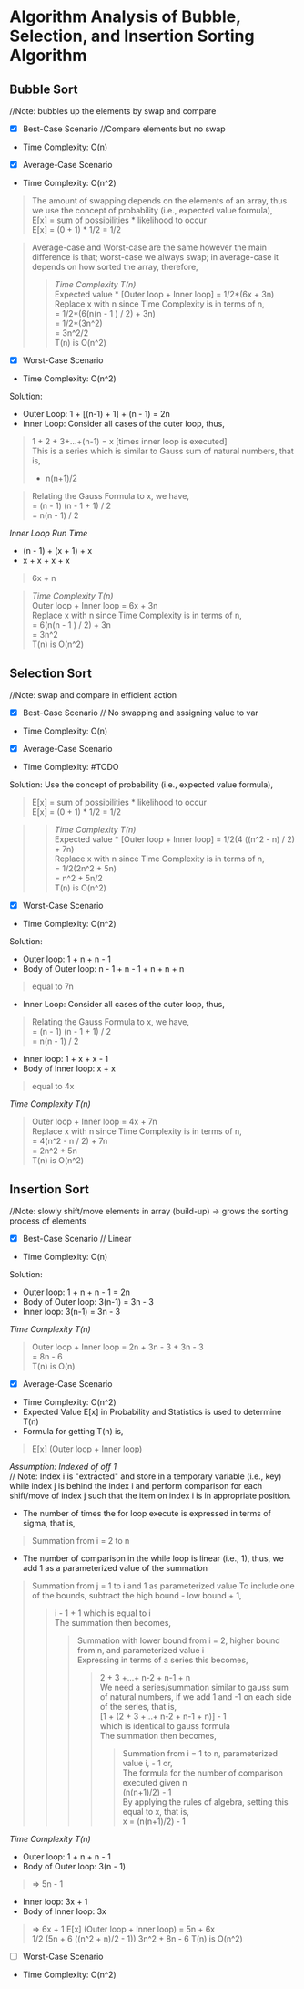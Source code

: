 # Algorithm Analysis of Bubble, Selection, and Insertion Sorting Algorithm

## Bubble Sort
//Note: bubbles up the elements by swap and compare

- [x] Best-Case Scenario //Compare elements but no swap
-  Time Complexity: O(n) 

- [x] Average-Case Scenario
-  Time Complexity: O(n^2) <br/> 
> The amount of swapping depends on the elements of an array, thus we use the concept of probability (i.e., expected value formula),<br>
> E[x] = sum of possibilities * likelihood to occur <br>
> E[x] = (0 + 1) * 1/2 = 1/2 <br>

> Average-case and Worst-case are the same however the main difference is that; worst-case we always swap; in average-case
> it depends on how sorted the array, therefore,
> > *Time Complexity T(n)* <br>
> Expected value * [Outer loop + Inner loop] = 1/2*(6x + 3n) <br>
> Replace x with n since Time Complexity is in terms of n, <br>
> = 1/2*(6(n(n - 1 ) / 2) + 3n) <br>
> = 1/2*(3n^2) <br>
> = 3n^2/2 <br>
> T(n) is O(n^2) <br>

- [x] Worst-Case Scenario
-  Time Complexity: O(n^2) <br/>

Solution: 
* Outer Loop: 1 + [(n-1) + 1] + (n - 1) = 2n
* Inner Loop: Consider all cases of the outer loop, thus, <br/>
> 1 + 2 + 3+...+(n-1) = x [times inner loop is executed]<br/>
> This is a series which is similar to Gauss sum of natural numbers, that is, <br/>
> * n(n+1)/2 <br/> 

> Relating the Gauss Formula to x, we have, <br>
> = (n - 1) (n - 1 + 1) / 2 <br>
> = n(n - 1) / 2 <br>
    
*Inner Loop Run Time*
* (n - 1) + (x + 1) + x
* x + x + x + x
> 6x + n 

> *Time Complexity T(n)* <br>
> Outer loop + Inner loop = 6x + 3n <br>
> Replace x with n since Time Complexity is in terms of n, <br>
> = 6(n(n - 1 ) / 2) + 3n <br>
> = 3n^2 <br>
> T(n) is O(n^2) <br>


## Selection Sort
//Note: swap and compare in efficient action 

- [x] Best-Case Scenario // No swapping and assigning value to var
-  Time Complexity: O(n)

- [x] Average-Case Scenario
-  Time Complexity: #TODO

Solution: Use the concept of probability (i.e., expected value formula),<br>
> E[x] = sum of possibilities * likelihood to occur <br>
> E[x] = (0 + 1) * 1/2 = 1/2 <br>

> > *Time Complexity T(n)* <br>
> Expected value * [Outer loop + Inner loop] = 1/2(4 ((n^2 - n) / 2) + 7n) <br>
> Replace x with n since Time Complexity is in terms of n, <br>
> = 1/2(2n^2 + 5n) <br>
> = n^2 + 5n/2 <br>
> T(n) is O(n^2) <br>

- [x] Worst-Case Scenario
-  Time Complexity: O(n^2)

Solution:
* Outer loop: 1 + n + n - 1 
* Body of Outer loop: n - 1 + n - 1 + n + n + n 
> equal to 7n
* Inner Loop: Consider all cases of the outer loop, thus, <br/>
> Relating the Gauss Formula to x, we have, <br>
> = (n - 1) (n - 1 + 1) / 2 <br>
> = n(n - 1) / 2 <br>
* Inner loop: 1 + x + x - 1
* Body of Inner loop: x + x
> equal to 4x 

*Time Complexity T(n)* <br>
> Outer loop + Inner loop = 4x + 7n <br>
> Replace x with n since Time Complexity is in terms of n, <br>
> = 4(n^2 - n / 2) + 7n <br>
> = 2n^2 + 5n <br>
> T(n) is O(n^2) <br>


## Insertion Sort
//Note: slowly shift/move elements in array (build-up) -> grows the sorting process of elements

- [x] Best-Case Scenario // Linear
-  Time Complexity: O(n)

Solution:
* Outer loop: 1 + n + n - 1 = 2n
* Body of Outer loop: 3(n-1) = 3n - 3 
* Inner loop: 3(n-1) = 3n - 3 <br>

*Time Complexity T(n)* <br>
> Outer loop + Inner loop = 2n + 3n - 3 + 3n - 3 <br>
> = 8n - 6 <br>
> T(n) is O(n) <br>

- [x] Average-Case Scenario
-  Time Complexity: O(n^2) <br>
- Expected Value E[x] in Probability and Statistics is used to determine T(n) <br>
- Formula for getting T(n) is, <br>
> E[x] (Outer loop + Inner loop) <br>

*Assumption: Indexed of off 1* <br>
// Note: Index i is "extracted" and store in a temporary variable (i.e., key) while index j is behind the index i and perform comparison for each shift/move of index j such that the item on index i
is in appropriate position.
* The number of times the for loop execute is expressed in terms of sigma, that is, <br>
> Summation from i = 2 to n
* The number of comparison in the while loop is linear (i.e., 1), thus, we add 1 as a parameterized value of the summation
> Summation from j = 1 to i and 1 as parameterized value
> To include one of the bounds, subtract the high bound - low bound + 1, <br>
> > i - 1 + 1 which is equal to i <br>
> > The summation then becomes, <br>
> >> Summation with lower bound from i = 2, higher bound from n, and parameterized value i <br>
> >> Expressing in terms of a series this becomes,
> >>> 2 + 3 +...+ n-2 + n-1 + n <br>
> >>> We need a series/summation similar to gauss sum of natural numbers, if we add 1 and -1 on each side of the series, that is, <br>
> >>> [1 + (2 + 3 +...+ n-2 + n-1 + n)] - 1 <br>
> >>> which is identical to gauss formula <br>
> >>> The summation then becomes, <br>
> >>>> Summation from i = 1 to n, parameterized value i, - 1 or, <br>
> >>>> The formula for the number of comparison executed given n <br>
> >>>> (n(n+1)/2) - 1 <br>
> >>>> By applying the rules of algebra, setting this equal to x, that is, <br>
> >>>> x = (n(n+1)/2) - 1 <br>


*Time Complexity T(n)* <br>
* Outer loop: 1 + n + n - 1
* Body of Outer loop: 3(n - 1)
> => 5n - 1
* Inner loop: 3x + 1
* Body of Inner loop: 3x
> => 6x + 1
> E[x] (Outer loop + Inner loop) = 5n + 6x    
> 1/2 (5n + 6 ((n^2 + n)/2 - 1))
> 3n^2 + 8n - 6
> T(n) is O(n^2) <br>

- [ ] Worst-Case Scenario
-  Time Complexity: O(n^2)
